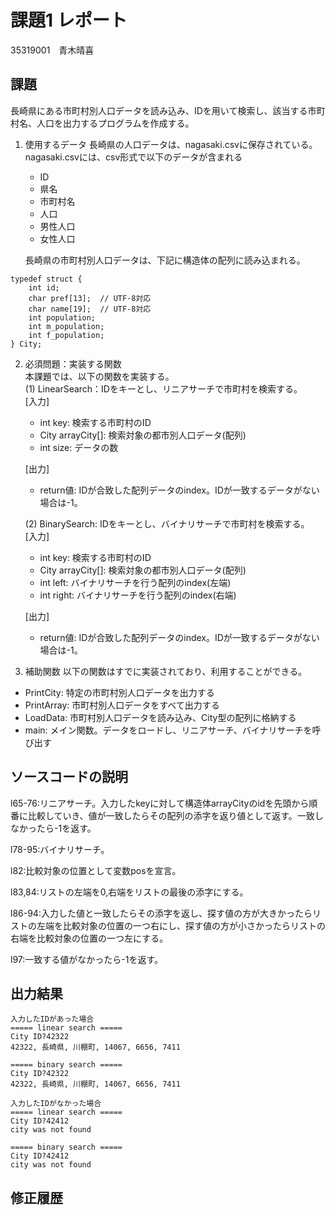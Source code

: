 # 課題1 レポート
35319001　青木晴喜


## 課題
長崎県にある市町村別人口データを読み込み、IDを用いて検索し、該当する市町村名、人口を出力するプログラムを作成する。

1. 使用するデータ
長崎県の人口データは、nagasaki.csvに保存されている。
nagasaki.csvには、csv形式で以下のデータが含まれる
    - ID
    - 県名
    - 市町村名
    - 人口
    - 男性人口
    - 女性人口

    長崎県の市町村別人口データは、下記に構造体の配列に読み込まれる。

```C: 市町村別データ構造体
typedef struct {  
    int id;  
    char pref[13];  // UTF-8対応  
    char name[19];  // UTF-8対応  
    int population;  
    int m_population;  
    int f_population;  
} City;  
```



2. 必須問題：実装する関数  
本課題では、以下の関数を実装する。  
   (1) LinearSearch：IDをキーとし、リニアサーチで市町村を検索する。  
    [入力]
    - int key: 検索する市町村のID
    - City arrayCity[]: 検索対象の都市別人口データ(配列)
    - int size: データの数  

    [出力]  
    - return値: IDが合致した配列データのindex。IDが一致するデータがない場合は-1。

    (2) BinarySearch: IDをキーとし、バイナリサーチで市町村を検索する。  
    [入力]
    - int key: 検索する市町村のID
    - City arrayCity[]: 検索対象の都市別人口データ(配列)
    - int left: バイナリサーチを行う配列のindex(左端)
    - int right: バイナリサーチを行う配列のindex(右端)  

    [出力]  
    - return値: IDが合致した配列データのindex。IDが一致するデータがない場合は-1。


3. 補助関数
以下の関数はすでに実装されており、利用することができる。  
- PrintCity: 特定の市町村別人口データを出力する  
- PrintArray: 市町村別人口データをすべて出力する  
- LoadData: 市町村別人口データを読み込み、City型の配列に格納する  
- main: メイン関数。データをロードし、リニアサーチ、バイナリサーチを呼び出す  


## ソースコードの説明
l65-76:リニアサーチ。入力したkeyに対して構造体arrayCityのidを先頭から順番に比較していき、値が一致したらその配列の添字を返り値として返す。一致しなかったら-1を返す。

l78-95:バイナリサーチ。

l82:比較対象の位置として変数posを宣言。

l83,84:リストの左端を0,右端をリストの最後の添字にする。

l86-94:入力した値と一致したらその添字を返し、探す値の方が大きかったらリストの左端を比較対象の位置の一つ右にし、探す値の方が小さかったらリストの右端を比較対象の位置の一つ左にする。

l97:一致する値がなかったら-1を返す。



## 出力結果

```
入力したIDがあった場合
===== linear search =====
City ID?42322
42322, 長崎県, 川棚町, 14067, 6656, 7411

===== binary search =====
City ID?42322
42322, 長崎県, 川棚町, 14067, 6656, 7411

入力したIDがなかった場合
===== linear search =====
City ID?42412
city was not found

===== binary search =====
City ID?42412
city was not found
```

## 修正履歴

